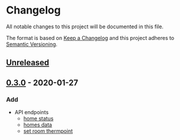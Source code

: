 # Changelog

All notable changes to this project will be documented in this file.

The format is based on [Keep a Changelog](http://keepachangelog.com/en/1.0.0/)
and this project adheres to [Semantic Versioning](http://semver.org/spec/v2.0.0.html).

## [Unreleased]


## [0.3.0] - 2020-01-27

### Add
* API endpoints
    * [home status](https://dev.netatmo.com/apidocumentation/energy#homestatus)
    * [homes data](https://dev.netatmo.com/apidocumentation/energy#homesdata)
    * [set room thermpoint](https://dev.netatmo.com/apidocumentation/energy#setroomthermpoint)

[Unreleased]: https://github.com/centerdevice/ceres/compare/v0.3.0...HEAD
[0.3.0]: https://github.com/centerdevice/ceres/compare/v0.2.1...v0.3.0

